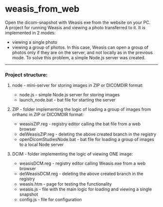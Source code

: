 # weasis_from_web

Open the dicom-snapshot with Weasis exe from the website on your PC.    
A project for running Weasis and viewing a photo transferred to it. It is implemented in 2 modes:  
* viewing a single photo  
* viewing a group of photos. In this case, Weasis can open a group of photos only if they are on the server, and not locally as in the previous mode. To solve this problem, a simple Node.js server was created.
--------

### Project structure:

1. node - mini-server for storing images in ZIP or DICOMDIR format:
	* node.js - simple Node.js server for storing images
	* launch_node.bat - bat file for starting the server
  
1. ZIP - folder implementing the logic of loading a group of images from orthanc in ZIP or DICOMDIR format:
	*  weasisZIP.reg - registry editor calling the bat file from a web browser
	* delWeasisZIP.reg - deleting the above created branch in the registry
	* openDicomStudiesNode.bat - bat file for loading a group of images to a local Node server
  
1. DCIM - folder implementing the logic of viewing ONE image:
	* weasisDCM.reg - registry editor calling Weasis.exe from a web browser
	* delWeasisDCM.reg - deleting the above created branch in the registry
	* weasis.htm - page for testing the functionality
	* weasis.js - file with the main logic for loading and viewing a single snapshot
	* config.js - file for configuration
